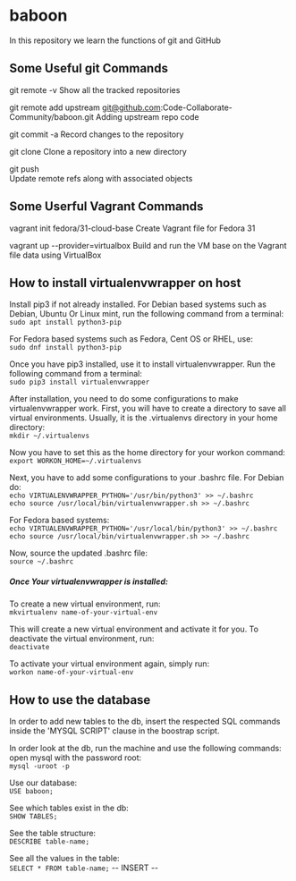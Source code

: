 # baboon

In this repository we learn the functions of git and GitHub



Some Useful git Commands 
--------------------
git remote -v
      Show all the tracked repositories

git remote add upstream git@github.com:Code-Collaborate-Community/baboon.git
      Adding upstream repo code

git commit -a
      Record changes to the repository

git clone
      Clone a repository into a new directory

git push  
      Update remote refs along with associated objects

Some Userful Vagrant Commands
-----------------------------

vagrant init fedora/31-cloud-base
	Create Vagrant file for Fedora 31 

vagrant up --provider=virtualbox
	Build and run the VM base on the Vagrant file data using VirtualBox
	
How to install virtualenvwrapper on host
---------------------------------------
Install pip3 if not already installed. For Debian based systems such as Debian, Ubuntu Or Linux mint, run the following
command from a terminal:\
`sudo apt install python3-pip`

For Fedora based systems such as Fedora, Cent OS or RHEL, use:\
`sudo dnf install python3-pip`

Once you have pip3 installed, use it to install virtualenvwrapper. Run the following command from a terminal:\
`sudo pip3 install virtualenvwrapper`

After installation, you need to do some configurations to make virtualenvwrapper work. First, you will have to create a
directory to save all virtual environments. Usually, it is the .virtualenvs directory in your home directory:\
`mkdir ~/.virtualenvs`

Now you have to set this as the home directory for your workon command:\
`export WORKON_HOME=~/.virtualenvs`

Next, you have to add some configurations to your .bashrc file. For Debian do:\
`echo VIRTUALENVWRAPPER_PYTHON='/usr/bin/python3' >> ~/.bashrc`\
`echo source /usr/local/bin/virtualenvwrapper.sh >> ~/.bashrc`

For Fedora based systems:\
`echo VIRTUALENVWRAPPER_PYTHON='/usr/local/bin/python3' >> ~/.bashrc`\
`echo source /usr/local/bin/virtualenvwrapper.sh >> ~/.bashrc`

Now, source the updated .bashrc file:\
`source ~/.bashrc`

##### Once Your virtualenvwrapper is installed:
To create a new virtual environment, run:\
`mkvirtualenv name-of-your-virtual-env`

This will create a new virtual environment and activate it for you. To deactivate the virtual environment, run:\
`deactivate`

To activate your virtual environment again, simply run:\
`workon name-of-your-virtual-env`

How to use the database
---------------------------------------
In order to add new tables to the db, insert the respected SQL commands inside the 'MYSQL SCRIPT' clause in the boostrap script.

In order look at the db, run the machine and use the following commands:
open mysql with the password root:\
`mysql -uroot -p`

Use our database:\
`USE baboon;`

See which tables exist in the db:\
`SHOW TABLES;`

See the table structure:\
`DESCRIBE table-name;`

See all the values in the table:\
`SELECT * FROM table-name;`
-- INSERT --                      
